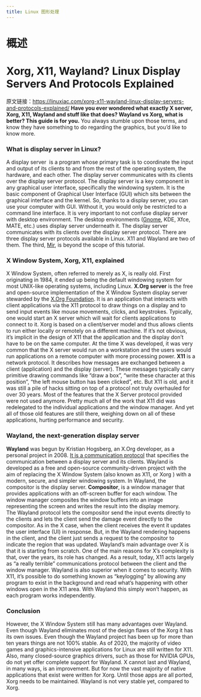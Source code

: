 ```yaml
---
title: Linux 图形处理
---
```


# 概述

# Xorg, X11, Wayland? Linux Display Servers And Protocols Explained

原文链接：<https://linuxiac.com/xorg-x11-wayland-linux-display-servers-and-protocols-explained/>
**Have you ever wondered what exactly X server, Xorg, X11, Wayland and stuff like that does? Wayland vs Xorg, what is better? This guide is for you.**
You always stumble upon those terms, and know they have something to do regarding the graphics, but you’d like to know more.

### What is display server in Linux?

A display server  is a program whose primary task is to coordinate the input and output of its clients to and from the rest of the operating system, the hardware, and each other. The display server communicates with its clients over the display server protocol.
The display server is a key component in any graphical user interface, specifically the windowing system. It is the basic component of Graphical User Interface (GUI) which sits between the graphical interface and the kernel. So, thanks to a display server, you can use your computer with GUI. Without it, you would only be restricted to a command line interface.
It is very important to not confuse display server with desktop environment. The desktop environments ([Gnome](https://linuxiac.com/gnome-3-38-is-here-with-new-app-grid-and-better-performence/), KDE, Xfce, MATE, etc.) uses display server underneath it.
The display server communicates with its clients over the display server protocol. There are three display server protocols available in Linux. X11 and Wayland are two of them. The third, [Mir](https://mir-server.io/), is beyond the scope of this tutorial.

### X Window System, Xorg, X11, explained

X Window System, often referred to merely as X, is really old. First originating in 1984, it ended up being the default windowing system for most UNIX-like operating systems, including Linux.
**X.Org server** is the free and open-source implementation of the X Window System display server stewarded by the [X.Org Foundation](https://www.x.org/). It is an application that interacts with client applications via the X11 protocol to draw things on a display and to send input events like mouse movements, clicks, and keystrokes. Typically, one would start an X server which will wait for clients applications to connect to it. Xorg is based on a client/server model and thus allows clients to run either locally or remotely on a different machine.
If it’s not obvious, it’s implicit in the design of X11 that the application and the display don’t have to be on the same computer. At the time X was developed, it was very common that the X server would run on a workstation and the users would run applications on a remote computer with more processing power.
**X11** is a network protocol. It describes how messages are exchanged between a client (application) and the display (server). These messages typically carry primitive drawing commands like “draw a box”, “write these character at this position”, “the left mouse button has been clicked”, etc.
But X11 is old, and it was still a pile of hacks sitting on top of a protocol not truly overhauled for over 30 years. Most of the features that the X Server protocol provided were not used anymore. Pretty much all of the work that X11 did was redelegated to the individual applications and the window manager. And yet all of those old features are still there, weighing down on all of these applications, hurting performance and security.

### Wayland, the next-generation display server

**Wayland** was begun by Kristian Hogsberg, an X.Org developer, as a personal project in 2008. [It is a communication protocol](https://wayland.freedesktop.org/) that specifies the communication between a display server and its clients. Wayland is developed as a free and open-source community-driven project with the aim of replacing the X Window System (also known as X11, or Xorg ) with a modern, secure, and simpler windowing system.
In Wayland, the compositor is the display server. **Compositor**, is a window manager that provides applications with an off-screen buffer for each window. The window manager composites the window buffers into an image representing the screen and writes the result into the display memory.
The Wayland protocol lets the compositor send the input events directly to the clients and lets the client send the damage event directly to the compositor.
As in the X case, when the client receives the event it updates the user interface (UI) in response. But, in the Wayland rendering happens in the client, and the client just sends a request to the compositor to indicate the region that was updated.
Wayland’s main advantage over X is that it is starting from scratch. One of the main reasons for X’s complexity is that, over the years, its role has changed. As a result, today, X11 acts largely as “a really terrible” communications protocol between the client and the window manager.
Wayland is also superior when it comes to security. With X11, it’s possible to do something known as “keylogging” by allowing any program to exist in the background and read what’s happening with other windows open in the X11 area. With Wayland this simply won’t happen, as each program works independently.

### Conclusion

However, the X Window System still has many advantages over Wayland. Even though Wayland eliminates most of the design flaws of the Xorg it has its own issues. Even though the Wayland project has been up for more than ten years things are not 100% stable. As of 2020, the majority of video games and graphics-intensive applications for Linux are still written for X11. Also, many closed-source graphics drivers, such as those for NVIDIA GPUs, do not yet offer complete support for Wayland.
X cannot last and Wayland, in many ways, is an improvement. But for now the vast majority of native applications that exist were written for Xorg. Until those apps are all ported, Xorg needs to be maintained. Wayland is not very stable yet, compared to Xorg.

